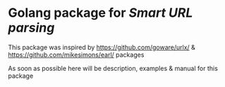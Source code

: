# Golang package for *Smart URL parsing*
This package was inspired by https://github.com/goware/urlx/ & https://github.com/mikesimons/earl/ packages


As soon as possible here will be description, examples & manual for this package